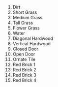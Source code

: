 1. Dirt
2. Short Grass
3. Medium Grass
4. Tall Grass
5. Flower Grass
6. Water
7. Diagonal Hardwood
8. Vertical Hardwood
9. Closed Door
10. Open Door
11. Ornate Tile
12. Red Brick 1
13. Red Brick 2
14. Red Brick 3
15. Red Brick 4

